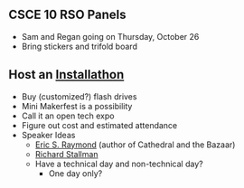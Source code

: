 ## CSCE 10 RSO Panels

  - Sam and Regan going on Thursday, October 26
  - Bring stickers and trifold board

## Host an [Installathon](https://en.wikipedia.org/wiki/Linux_user_group#Installfests)

  - Buy (customized?) flash drives
  - Mini Makerfest is a possibility
  - Call it an open tech expo
  - Figure out cost and estimated attendance
  - Speaker Ideas
      - [Eric S. Raymond](https://en.wikipedia.org/wiki/Eric_S._Raymond)
        (author of Cathedral and the Bazaar)
      - [Richard
        Stallman](https://en.wikipedia.org/wiki/Richard_Stallman)
      - Have a technical day and non-technical day?
          - One day only?
